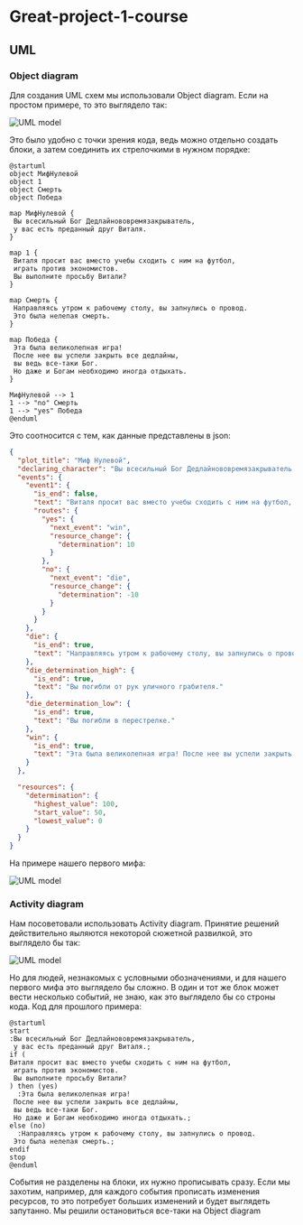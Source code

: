 # Great-project-1-course

## UML

### Object diagram

Для создания UML схем мы использовали Object diagram. Если на простом примере, то это выглядело так:

![UML model](http://www.plantuml.com/plantuml/png/RLDDRjDW5Dpx58-icqgv0FGg1R91j4KqB112gkCY5WwAg5WI8Gw0zCMDgPlOpXNctQWp-cJ7aUgDfVTcvitx-SwkP-SVPvyktYTNhzzDtymClr7vBLQUOOSI1LeyThb93_gB6gNV-DmNVUmFeMjIDWX9Sd7-uLaf-v8OxZmt59vI8aM5dI_GUCuaVX9pR_Wb6P827j6W5PNu6qPhN-A1yIsBvum7dwEKmabYdXaKIKt2ycROYoLBQBeQ6r8pLRb3HNOWUtcQV8sU9p8up4I9rbE5Ulq2TQo1bcNzEskisHGZtz1YGwog2zcWGgrVCBybT8ur4JlQPUAUqk5Wj6MsGc7-0rk2r7cDAfP1SNgON8wzH2Ik_dkFlg2DRE0VrQkki-7Er2HM18WNKAXHNufliYWncTwQqZAi3b5JEfeXFZin6J4yI0QDbYolwgMDXkBUDlBzJopJZBHLZQFKJP0OV4dHWxL-4yDxej-e4GOQXJHGQLHH2utK-hc-iCGaugdIiMOPJNl6u3xoxN1FgYz0AjncU8EUQs6Yeb2ynurzBZPbuksgsHLQqGF-KwVF8A2E9jXMToQeXQqO5aATwWYednCH-day-vB6uvTyaHFzRNHvDJhQS1V_FBqU7J_Di-dbMxttu-y9)

Это было удобно с точки зрения кода, ведь можно отдельно создать блоки, а затем соединить их стрелочкими в нужном порядке:

```uml
@startuml
object МифНулевой
object 1
object Смерть
object Победа

map МифНулевой {
 Вы всесильный Бог Дедлайнововремязакрыватель,
 у вас есть преданный друг Виталя.
}

map 1 {
 Виталя просит вас вместо учебы сходить с ним на футбол,
 играть против экономистов.
 Вы выполните просьбу Витали?
}

map Смерть {
 Направляясь утром к рабочему столу, вы запнулись о провод.
 Это была нелепая смерть.
}

map Победа {
 Эта была великолепная игра! 
 После нее вы успели закрыть все дедлайны,
 вы ведь все-таки Бог.
 Но даже и Богам необходимо иногда отдыхать.
}

МифНулевой --> 1
1 --> "no" Смерть
1 --> "yes" Победа
@enduml
```

Это соотносится с тем, как данные представлены в json:

```json
{
  "plot_title": "Миф Нулевой",
  "declaring_character": "Вы всесильный Бог Дедлайнововремязакрыватель, у вас есть преданный друг Виталя.",
  "events": {
    "event1": {
      "is_end": false,
      "text": "Виталя просит вас вместо учебы сходить с ним на футбол, играть против экономистов. Вы выполните просьбу Витали?",
      "routes": {
        "yes": {
          "next_event": "win",
          "resource_change": {
            "determination": 10
          }
        },
        "no": {
          "next_event": "die",
          "resource_change": {
            "determination": -10
          }
        }
      }
    },
    "die": {
      "is_end": true,
      "text": "Направляясь утром к рабочему столу, вы запнулись о провод. Это была нелепая смерть."
    },
    "die_determination_high": {
      "is_end": true,
      "text": "Вы погибли от рук уличного грабителя."
    },
    "die_determination_low": {
      "is_end": true,
      "text": "Вы погибли в перестрелке."
    },
    "win": {
      "is_end": true,
      "text": "Эта была великолепная игра! После нее вы успели закрыть все дедлайны, вы ведь все - таки Бог. Но даже и Богам необходимо иногда отдыхать."
    }
  },

  "resources": {
    "determination": {
      "highest_value": 100,
      "start_value": 50,
      "lowest_value": 0
    }
  }
}
```

На примере нашего первого мифа:

![UML model](http://www.plantuml.com/plantuml/png/j9VBRXpL4yRtVegJ_Vn7SMpdilhpAW6nGKGW22k4v9ac5pGc0mWaX1AYm3fIJsTEtFPCjr-XpXjHFrNNcHEcvMJ38ahFkLHztrUNElxewuVtlthupOFF3xxu-BDFFtaOvBcqwNjvAJ6TIfCMSk4xX_vnop-E_EFOFqxyuxP_tF6Fk_vnBnkycRyEyrSsBgza2uWqJsU7OukZ9u_65e_75a_65ZDi5Q2NbKHPItrmyE3-boF2X6yFWloI5a4QFRZHxITIoqLwAgrkfaUfqjkzl9LE5oud8StaKjSswKokqbpwT1ga3NAkPzPwbKloaxfefPkmt4aDCguhDXpAhuP8DdhWIdgiw95UBeEyLbXHdSubfkN1TmRwq31AhQ1g0CGqKrkd-cDWiWORFw_qHvzc-8BGULeYYDvHpvrTRjHJb3VIg_U_GC6zHg_2G77K6CTgEalBQL3Fl-ijTZUGO2-eWPYTgHAhLFtVqTxQeSNeHizkqr8w4p1W7QyXLIfNj5K42B9MdnN8-1TAA59FK5dnHV1AXDuAI0gII4Kr1qh4a_Q60dY5hC3bO6GFXMr9BytIKcFvX4E333WapchRg4K4rAMBDCTt0vpCykXQbX-Er78KpjW_rGFy_opDhq5dK4P0JWT8in7E8Vs8kKpW60BoOj2ubiQHDt2o31bX9ZL9pV5MuxNWDE3i-8uPIK_80X3XBGHSLgP-JhpfX-Pr9v43MxJYelre4Sp3gKjUJboDSf7J7Y1q0b1BfsHA5Pl07TmeiLXKZRC267hkLmbkg1E9HgJNgsTKknK9dkroMfgJXYrkyeMar0--GAZOpa7eLKPbvN2T42xvUuSQPnOIg-1jMgGPMHPWEeWj5-vik65PX5-driiL93owa_Sd05nVbGakyT_9THkquxq9F2qt1ohJ87zATqtlakRTLa4fMkDr4aLFoo6VVd3V2Wxw3g2zViwzC1W9O40vQ-HfRherq4CfmVpIx5eAL-Zc6pTymBoLjSirysabaPXvGCn6Q_q0YaRakPS-uuTKr5yrucJ1x-OnbclmAKRpUIU2qXO5H83N7tX4yjQyuweL3aDVwCje22OXZI19GapBVEIUhBb7AGvHq0WG-NJAqHSA1ijaRJehWPYK2XoEWGrcB377tfu2PAoFjN4nxhaO72YdYD5IswTfWUoA543As-iOGGWto3pNNmFHwjUU1vqfeJSfDVJGBKlFIB07ra4sx21kXdPu4spoMvfXoqz4I_GLQshq4dTCIilTz3XLaum9gM5aoTcYY4GpjsU1E-JSP8YilJBKOfNccRH5ykTK5Ta9Bi9fkBGMXeXYOiUbU9SC-zuVwR6U2K1AJtt6DxGfcqgJKcfBY38qwT50bLgoYMCsfuN4L9fDe6PWcogZOxqaDzA07Qn9NVJs7HTUBQLPqjGCzzuHMqMKsopmh3yoLp0MuJFOjVxnY8lUxgn5CehGsLXeumjwggUxqLMgCXyc55vjDU41HZwlcfgXwFImzj82p0rlTjlYNLQ-aAzxKLxHGJ9gd5XJekQaIuiXGLB5-oNBC_DeaWnIvnPj0U0DH5oXs553x09KkXkvRncyt6yvzuFTnpGgotbQC2CDBkbeICSe4b1_EvKl9HesItcEGW05XWUBJHdmbU-so7hqzcov0IqVbiLV3tI1_uhKKJcYxCK2tCtuwUFS1ot5fBCwwD_fhotvGoBxy4nL-N3Z1Bl-3YQpJQJjrAqJMuxb5zvY0Zn6cgQmTHhCeJAeEKkgiZW6_CI1c-guj5TL0OSo0yQGTuWzomLC9Op16dDsUrSBUyC1noiMzEiDm2tTxKa19dDlIDvfiZYsBDW7HllbIghAo9L_h9RDoDcsifgW1mZsvhmFQPj4a6O1dcrwRAf9-_uHhqQVJKY39yFKv5x3gcKhG6Xfh1JJ70eZVrd_xvywx1q5eHY8md1_LX7I2pcJToCknjlfjH0BToy88JEGL27yNpBzNAwEuF_qvyix6PVlyVOkGcPA49KoqansXv0KAoWxLioWk6Q2Q8Rc7SkALTGrYwYADRJ9A6YgTL3MVwHH1kmxrnLZ0CE491XKjWiJSagp824tRmfkntd_F1y_)

### Activity diagram

Нам посоветовали использовать Activity diagram. Принятие решений действительно яыляются некоторой сюжетной развилкой, это выглядело бы так:

![UML model](http://www.plantuml.com/plantuml/png/JLDDRjDW4Dr_fnXsgLHwWBAWLq4Y5PLAYaXOi8jhAXOfYgZO8aw0v7oDmKaSvmflRiHxOyL1aMLxlfatxoU-cixUV9nzUd-RuY5TuiaNXkm5QbuDTlw8lI-mCNn7XsV33zHOOuSA6-nPohfypchhI_nbVUjpJcHKVezQ2EV9lBIe52PWl_T7mo6crfpO7tUiELfgonCQJbUSNbwyIZVNDah_r_hXpWkL1kICjaT7nuN-bUWhoc7b0HqNDR5NdNjAQtMhpBzuoOaLEtOaoeDdGbSdYXrF6sJpRzYY2yqjcduDyaMoesSB70GYS2aVEDB2bVGF_D6yJcSsUpUUsEZpU7gMp2xnMsScmZ9NOcfrniuTdmzYwyk1u0lZvb_2rx6qrBo9XhGNx8zvEqKIalfiwVGfHfalvJbag3xqlGp2My54_5Bxa-v6Qd-8CvpmlGqIV5aT_KQhtePbTN36miqrkJpq5ZFSyUrqRAF9NTX0z2fygv0LD7_qpnIHpDIEhUbOWKN2BQtjms1_UHuoGhGSyr8U18IOH2388YSbihmxMHxim-emseluEysFD2TlRwxvcTnzI5TyvZVp3m00)

Но для людей, незнакомых с условными обозначениями, и для нашего первого мифа это выглядело бы сложно. В один и тот же блок может вести несколько событий, не знаю, как это выглядело бы со строны кода. Код для прошлого примера:

```uml
@startuml
start
:Вы всесильный Бог Дедлайнововремязакрыватель,
 у вас есть преданный друг Виталя.;
if (
Виталя просит вас вместо учебы сходить с ним на футбол,
 играть против экономистов.
 Вы выполните просьбу Витали?
) then (yes)
  :Эта была великолепная игра! 
 После нее вы успели закрыть все дедлайны,
 вы ведь все-таки Бог.
 Но даже и Богам необходимо иногда отдыхать.;
else (no)
  :Направляясь утром к рабочему столу, вы запнулись о провод.
 Это была нелепая смерть.;
endif
stop
@enduml
```

События не разделены на блоки, их нужно прописывать сразу. Если мы захотим, например, для каждого события прописать изменения ресурсов, то это потребует больших изменений и будет выглядеть запутанно. Мы решили остановиться все-таки на Object diagram
